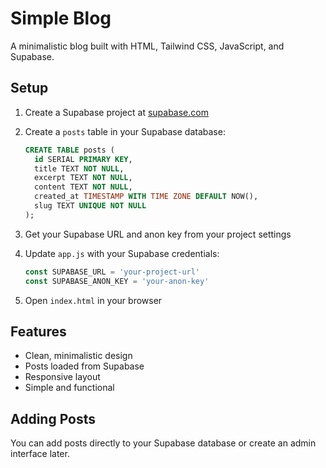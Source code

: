 # Simple Blog

A minimalistic blog built with HTML, Tailwind CSS, JavaScript, and Supabase.

## Setup

1. Create a Supabase project at [supabase.com](https://supabase.com)

2. Create a `posts` table in your Supabase database:
   ```sql
   CREATE TABLE posts (
     id SERIAL PRIMARY KEY,
     title TEXT NOT NULL,
     excerpt TEXT NOT NULL,
     content TEXT NOT NULL,
     created_at TIMESTAMP WITH TIME ZONE DEFAULT NOW(),
     slug TEXT UNIQUE NOT NULL
   );
   ```

3. Get your Supabase URL and anon key from your project settings

4. Update `app.js` with your Supabase credentials:
   ```javascript
   const SUPABASE_URL = 'your-project-url'
   const SUPABASE_ANON_KEY = 'your-anon-key'
   ```

5. Open `index.html` in your browser

## Features

- Clean, minimalistic design
- Posts loaded from Supabase
- Responsive layout
- Simple and functional

## Adding Posts

You can add posts directly to your Supabase database or create an admin interface later.
